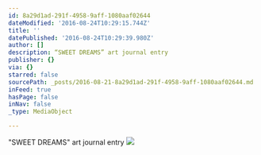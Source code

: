 ```yaml
---
id: 8a29d1ad-291f-4958-9aff-1080aaf02644
dateModified: '2016-08-24T10:29:15.744Z'
title: ''
datePublished: '2016-08-24T10:29:39.980Z'
author: []
description: “SWEET DREAMS” art journal entry
publisher: {}
via: {}
starred: false
sourcePath: _posts/2016-08-21-8a29d1ad-291f-4958-9aff-1080aaf02644.md
inFeed: true
hasPage: false
inNav: false
_type: MediaObject

---
```

"SWEET DREAMS" art journal entry
![](https://the-grid-user-content.s3-us-west-2.amazonaws.com/3cf82e2c-95fd-4a34-aad4-312822935e30.jpg)